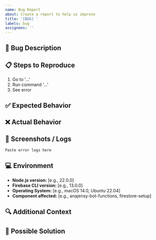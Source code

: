 ```yaml
---
name: Bug Report
about: Create a report to help us improve
title: '[BUG] '
labels: bug
assignees: ''
---
```


## 🐛 Bug Description
<!-- A clear and concise description of what the bug is -->

## 📋 Steps to Reproduce
1. Go to '...'
2. Run command '...'
3. See error

## ✅ Expected Behavior
<!-- What you expected to happen -->

## ❌ Actual Behavior
<!-- What actually happened -->

## 📸 Screenshots / Logs
<!-- If applicable, add screenshots or error logs -->

```
Paste error logs here
```

## 💻 Environment
- **Node.js version:** [e.g., 22.0.0]
- **Firebase CLI version:** [e.g., 13.0.0]
- **Operating System:** [e.g., macOS 14.0, Ubuntu 22.04]
- **Component affected:** [e.g., anajensy-bot-functions, firestore-setup]

## 🔍 Additional Context
<!-- Add any other context about the problem here -->

## 🤔 Possible Solution
<!-- If you have ideas on how to fix this, share them here -->
